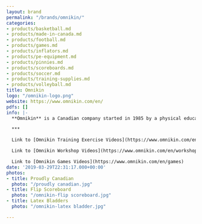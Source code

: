 ```yaml
---
layout: brand
permalink: "/brands/omnikin/"
categories:
- products/basketball.md
- products/made-in-canada.md
- products/football.md
- products/games.md
- products/inflators.md
- products/pe-equipment.md
- products/pinnies.md
- products/scoreboards.md
- products/soccer.md
- products/training-supplies.md
- products/volleyball.md
title: Omnikin
logo: "/omnikin-logo.png"
website: https://www.omnikin.com/en/
pdfs: []
info: |-
  **Omnikin** is a Canadian company started in 1985 by a physical education professional, Mario Demers. There is even KIN-BALL Sport with 4 million players worldwide and a federation! Omnikin has a two year warranty on their bladders from manufacturer defect from the purchase date.

  ***

  Link to [Omnikin Training Exercise Videos](https://www.omnikin.com/en/training)

  Link to [Omnikin Workshop Videos](https://www.omnikin.com/en/workshops)

  Link to [Omnikin Games Videos](https://www.omnikin.com/en/games)
date: '2019-03-29T22:31:17.000+00:00'
photos:
- title: Proudly Canadian
  photo: "/proudly canadian.jpg"
- title: Flip Scoreboard
  photo: "/omnikin-flip scoreboard.jpg"
- title: Latex Bladders
  photo: "/omnikin-latex bladder.jpg"

---
```

